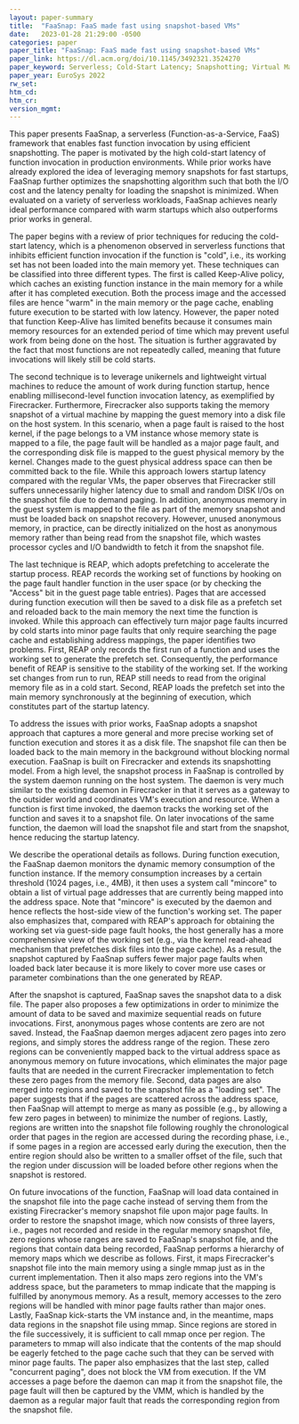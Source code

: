 ```yaml
---
layout: paper-summary
title:  "FaaSnap: FaaS made fast using snapshot-based VMs"
date:   2023-01-28 21:29:00 -0500
categories: paper
paper_title: "FaaSnap: FaaS made fast using snapshot-based VMs"
paper_link: https://dl.acm.org/doi/10.1145/3492321.3524270
paper_keyword: Serverless; Cold-Start Latency; Snapshotting; Virtual Machine; Firecracker
paper_year: EuroSys 2022
rw_set:
htm_cd:
htm_cr:
version_mgmt:
---
```


This paper presents FaaSnap, a serverless (Function-as-a-Service, FaaS) framework that enables fast function invocation
by using efficient snapshotting. The paper is motivated by the high cold-start latency of function invocation in
production environments. While prior works have already explored the idea of leveraging memory snapshots for fast
startups, FaaSnap further optimizes the snapshotting algorithm such that both the I/O cost and the latency penalty 
for loading the snapshot is minimized. When evaluated on a variety of serverless workloads, FaaSnap achieves nearly 
ideal performance compared with warm startups which also outperforms prior works in general.

The paper begins with a review of prior techniques for reducing the cold-start latency, which is a phenomenon observed
in serverless functions that inhibits efficient function invocation if the function is "cold", i.e., its working set 
has not been loaded into the main memory yet. These techniques can be classified into three different types.
The first is called Keep-Alive policy, which caches an existing function instance in the main memory for a 
while after it has completed execution. Both the process image and the accessed files are hence "warm" in the 
main memory or the page cache, enabling future execution to be started with low latency. However, the paper noted
that function Keep-Alive has limited benefits because it consumes main memory resources for an extended period of time
which may prevent useful work from being done on the host. The situation is further aggravated by the fact that
most functions are not repeatedly called, meaning that future invocations will likely still be cold starts.

The second technique is to leverage unikernels and lightweight virtual machines to reduce the amount of work during 
function startup, hence enabling millisecond-level function invocation latency, as exemplified by Firecracker. 
Furthermore, Firecracker also supports taking the memory snapshot of a virtual machine by mapping the guest memory
into a disk file on the host system. In this scenario, when a page fault is raised to the host kernel, if the 
page belongs to a VM instance whose memory state is mapped to a file, the page fault will be handled as a major page
fault, and the corresponding disk file is mapped to the guest physical memory by the kernel. Changes made to the 
guest physical address space can then be committed back to the file.
While this approach lowers startup latency compared with the regular VMs, the paper observes that Firecracker 
still suffers unnecessarily higher latency due to small and random DISK I/Os on the snapshot file due to
demand paging. In addition, anonymous memory in the guest system 
is mapped to the file as part of the memory snapshot and must be loaded back on snapshot recovery. 
However, unused anonymous memory, in practice, can be directly initialized on the host as anonymous memory rather 
than being read from the snapshot file, which wastes processor cycles and I/O bandwidth to fetch it from the snapshot 
file. 

The last technique is REAP, which adopts prefetching to accelerate the startup process. REAP records the working set
of functions by hooking on the page fault handler function in the user space (or by checking the "Access" bit in the 
guest page table entries). Pages that are accessed during function
execution will then be saved to a disk file as a prefetch set and reloaded back to the main memory the next time
the function is invoked. While this approach can effectively turn major page faults incurred by cold starts into 
minor page faults that only require searching the page cache and establishing address mappings, the paper identifies
two problems. First, REAP only records the first run of a function and uses the working set to generate the prefetch
set. Consequently, the performance benefit of REAP is sensitive to the stability of the working set. If the working set 
changes from run to run, REAP still needs to read from the original memory file as in a cold start. 
Second, REAP loads the prefetch set into the main memory synchronously at the beginning of execution, which 
constitutes part of the startup latency.

To address the issues with prior works, FaaSnap adopts a snapshot approach that captures a more general and more 
precise working set of function execution and stores it as a disk file. The snapshot file can then be loaded back
to the main memory in the background without blocking normal execution. 
FaaSnap is built on Firecracker and extends its snapshotting model.
From a high level, the snapshot process in FaaSnap is controlled by the system daemon running on the host system.
The daemon is very much similar to the existing daemon in Firecracker in that it serves as a gateway to the outsider 
world and coordinates VM's execution and resource. 
When a function is first time invoked, the daemon tracks the working set of the function and saves it to a snapshot 
file. On later invocations of the same function, the daemon will load the snapshot file and start from the snapshot,
hence reducing the startup latency.

We describe the operational details as follows. 
During function execution, the FaaSnap daemon monitors the dynamic memory consumption of the function instance. 
If the memory consumption increases by a certain threshold (1024 pages, i.e., 4MB), it then uses a system call 
"mincore" to obtain a list 
of virtual page addresses that are currently being mapped into the address space. Note that "mincore" is executed 
by the daemon and hence reflects the host-side view of the function's working set. The paper also emphasizes that, 
compared with REAP's approach for obtaining the working set via guest-side page fault hooks, the host generally 
has a more comprehensive view of the working set (e.g., via the kernel read-ahead mechanism that prefetches disk
files into the page cache). As a result, the snapshot captured 
by FaaSnap suffers fewer major page faults when loaded back later because it is more likely to cover more use 
cases or parameter combinations than the one generated by REAP. 

After the snapshot is captured, FaaSnap saves the snapshot data to a disk file. The paper also proposes a few 
optimizations in order to minimize the amount of data to be saved and maximize sequential reads on future invocations.
First, anonymous pages whose contents are zero are not saved. Instead, the FaaSnap daemon merges adjacent zero pages 
into zero regions, and simply stores the address range of the region. These zero regions can be conveniently mapped
back to the virtual address space as anonymous memory on future invocations, which eliminates the major page faults 
that are needed in the current Firecracker implementation to fetch these zero pages from the memory file. 
Second, data pages are also merged into regions and saved to the snapshot file as a "loading set".
The paper suggests that if the pages are scattered across the address space, then FaaSnap will attempt to merge
as many as possible (e.g., by allowing a few zero pages in between) to minimize the number of regions. 
Lastly, regions are written into the snapshot file following roughly the chronological order that pages in the 
region are accessed during the recording phase, i.e., if some pages in a region are accessed early during
the execution, then the entire region should also be written to a smaller offset of the file, such that the region
under discussion will be loaded before other regions when the snapshot is restored.

On future invocations of the function, FaaSnap will load data contained in the snapshot file into the page
cache instead of serving them from the existing Firecracker's memory snapshot file upon major page faults.
In order to restore the snapshot image, which now consists of three layers, i.e., pages not recorded and reside
in the regular memory snapshot file, zero regions whose ranges are saved to FaaSnap's snapshot file, and the
regions that contain data being recorded, FaaSnap performs a hierarchy of memory maps which we describe as follows.
First, it maps Firecracker's snapshot file into the main memory using a single mmap just as in the current 
implementation. Then it also maps zero regions into the VM's address space, but the parameters to mmap indicate that
the mapping is fulfilled by anonymous memory. As a result, memory accesses to the zero regions will be handled 
with minor page faults rather than major ones.
Lastly, FaaSnap kick-starts the VM instance and, in the meantime, maps data regions in the snapshot file using mmap. 
Since regions are stored in the file successively, it is sufficient to call mmap once per region. 
The parameters to mmap will also indicate that the contents of the map should be eagerly fetched to the page cache
such that they can be served with minor page faults. 
The paper also emphasizes that the last step, called "concurrent paging", does not block the VM from execution. 
If the VM accesses a page before
the daemon can map it from the snapshot file, the page fault will then be captured by the VMM, which is handled by
the daemon as a regular major fault that reads the corresponding region from the snapshot file.
